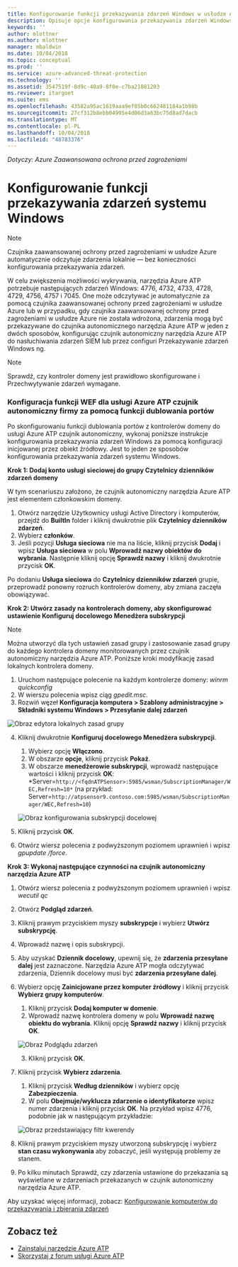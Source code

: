 ```yaml
---
title: Konfigurowanie funkcji przekazywania zdarzeń Windows w usłudze Azure Advanced Threat Protection | Dokumentacja firmy Microsoft
description: Opisuje opcje konfigurowania przekazywania zdarzeń Windows za pomocą narzędzia Azure ATP
keywords: ''
author: mlottner
ms.author: mlottner
manager: mbaldwin
ms.date: 10/04/2018
ms.topic: conceptual
ms.prod: ''
ms.service: azure-advanced-threat-protection
ms.technology: ''
ms.assetid: 3547519f-8d9c-40a9-8f0e-c7ba21081203
ms.reviewer: itargoet
ms.suite: ems
ms.openlocfilehash: 43582a95ac1619aaa9ef85b0c662481184a1b98b
ms.sourcegitcommit: 27cf312b8ebb04995e4d06d3a63bc75d8ad7dacb
ms.translationtype: MT
ms.contentlocale: pl-PL
ms.lasthandoff: 10/04/2018
ms.locfileid: "48783376"
---
```

*Dotyczy: Azure Zaawansowana ochrona przed zagrożeniami*



# <a name="configuring-windows-event-forwarding"></a>Konfigurowanie funkcji przekazywania zdarzeń systemu Windows

> [!NOTE]
> Czujnika zaawansowanej ochrony przed zagrożeniami w usłudze Azure automatycznie odczytuje zdarzenia lokalnie — bez konieczności konfigurowania przekazywania zdarzeń.


W celu zwiększenia możliwości wykrywania, narzędzia Azure ATP potrzebuje następujących zdarzeń Windows: 4776, 4732, 4733, 4728, 4729, 4756, 4757 i 7045. One może odczytywać je automatycznie za pomocą czujnika zaawansowanej ochrony przed zagrożeniami w usłudze Azure lub w przypadku, gdy czujnika zaawansowanej ochrony przed zagrożeniami w usłudze Azure nie została wdrożona, zdarzenia mogą być przekazywane do czujnika autonomicznego narzędzia Azure ATP w jeden z dwóch sposobów, konfigurując czujnik autonomiczny narzędzia Azure ATP do nasłuchiwania zdarzeń SIEM lub przez configuri Przekazywanie zdarzeń Windows ng.

> [!NOTE]
> Sprawdź, czy kontroler domeny jest prawidłowo skonfigurowane i Przechwytywanie zdarzeń wymagane.

### <a name="wef-configuration-for-azure-atp-standalone-sensors-with-port-mirroring"></a>Konfiguracja funkcji WEF dla usługi Azure ATP czujnik autonomiczny firmy za pomocą funkcji dublowania portów

Po skonfigurowaniu funkcji dublowania portów z kontrolerów domeny do usługi Azure ATP czujnik autonomiczny, wykonaj poniższe instrukcje konfigurowania przekazywania zdarzeń Windows za pomocą konfiguracji inicjowanej przez obiekt źródłowy. Jest to jeden ze sposobów konfigurowania przekazywania zdarzeń systemu Windows. 

**Krok 1: Dodaj konto usługi sieciowej do grupy Czytelnicy dzienników zdarzeń domeny** 

W tym scenariuszu założono, że czujnik autonomiczny narzędzia Azure ATP jest elementem członkowskim domeny.

1.  Otwórz narzędzie Użytkownicy usługi Active Directory i komputerów, przejdź do **BuiltIn** folder i kliknij dwukrotnie plik **Czytelnicy dzienników zdarzeń**. 
2.  Wybierz **członków**.
4.  Jeśli pozycji **Usługa sieciowa** nie ma na liście, kliknij przycisk **Dodaj** i wpisz **Usługa sieciowa** w polu **Wprowadź nazwy obiektów do wybrania**. Następnie kliknij opcję **Sprawdź nazwy** i kliknij dwukrotnie przycisk **OK**. 

Po dodaniu **Usługa sieciowa** do **Czytelnicy dzienników zdarzeń** grupie, przeprowadź ponowny rozruch kontrolerów domeny, aby zmiana zaczęła obowiązywać.

**Krok 2: Utwórz zasady na kontrolerach domeny, aby skonfigurować ustawienie Konfiguruj docelowego Menedżera subskrypcji** 
> [!Note] 
> Można utworzyć dla tych ustawień zasad grupy i zastosowanie zasad grupy do każdego kontrolera domeny monitorowanych przez czujnik autonomiczny narzędzia Azure ATP. Poniższe kroki modyfikację zasad lokalnych kontrolera domeny.     

1.  Uruchom następujące polecenie na każdym kontrolerze domeny: *winrm quickconfig*
2.  W wierszu polecenia wpisz ciąg *gpedit.msc*.
3.  Rozwiń węzeł **Konfiguracja komputera > Szablony administracyjne > Składniki systemu Windows > Przesyłanie dalej zdarzeń**

 ![Obraz edytora lokalnych zasad grupy](media/wef%201%20local%20group%20policy%20editor.png)

4.  Kliknij dwukrotnie **Konfiguruj docelowego Menedżera subskrypcji**.
   
    1.  Wybierz opcję **Włączono**.
    2.  W obszarze **opcje**, kliknij przycisk **Pokaż**.
    3.  W obszarze **menedżerowie subskrypcji**, wprowadź następujące wartości i kliknij przycisk **OK**: *Server=`http://<fqdnATPSensor>:5985/wsman/SubscriptionManager/WEC,Refresh=10*` (na przykład: Server=`http://atpsensor9.contoso.com:5985/wsman/SubscriptionManager/WEC,Refresh=10`)
    
    ![Obraz konfigurowania subskrypcji docelowej](media/wef%202%20config%20target%20sub%20manager.png)
    
5.  Kliknij przycisk **OK**.
6.  Otwórz wiersz polecenia z podwyższonym poziomem uprawnień i wpisz *gpupdate /force*. 

**Krok 3: Wykonaj następujące czynności na czujnik autonomiczny narzędzia Azure ATP** 

1.  Otwórz wiersz polecenia z podwyższonym poziomem uprawnień i wpisz *wecutil qc*
2.  Otwórz **Podgląd zdarzeń**. 
3.  Kliknij prawym przyciskiem myszy **subskrypcje** i wybierz **Utwórz subskrypcję**. 

   1.   Wprowadź nazwę i opis subskrypcji. 
   2.   Aby uzyskać **Dziennik docelowy**, upewnij się, że **zdarzenia przesyłane dalej** jest zaznaczone. Narzędzia Azure ATP mogła odczytywać zdarzenia, Dziennik docelowy musi być **zdarzenia przesyłane dalej**. 
   3.   Wybierz opcję **Zainicjowane przez komputer źródłowy** i kliknij przycisk **Wybierz grupy komputerów**.
        1.  Kliknij przycisk **Dodaj komputer w domenie**.
        2.  Wprowadź nazwę kontrolera domeny w polu **Wprowadź nazwę obiektu do wybrania**. Kliknij opcję **Sprawdź nazwy** i kliknij przycisk **OK**. 
       
        ![Obraz Podglądu zdarzeń](media/wef3%20event%20viewer.png)
   
        
        3.  Kliknij przycisk **OK**.
   4.   Kliknij przycisk **Wybierz zdarzenia**.

        1. Kliknij przycisk **Według dzienników** i wybierz opcję **Zabezpieczenia**.
        2. W polu **Obejmuje/wyklucza zdarzenie o identyfikatorze** wpisz numer zdarzenia i kliknij przycisk **OK**. Na przykład wpisz 4776, podobnie jak w następującym przykładzie:

        ![Obraz przedstawiający filtr kwerendy](media/wef-4-query-filter.png)

   5.   Kliknij prawym przyciskiem myszy utworzoną subskrypcję i wybierz **stan czasu wykonywania** aby zobaczyć, jeśli występują problemy ze stanem. 
   6.   Po kilku minutach Sprawdź, czy zdarzenia ustawione do przekazania są wyświetlane w zdarzeniach przekazanych w czujnik autonomiczny narzędzia Azure ATP.


Aby uzyskać więcej informacji, zobacz: [Konfigurowanie komputerów do przekazywania i zbierania zdarzeń](https://technet.microsoft.com/library/cc748890)

## <a name="see-also"></a>Zobacz też

- [Zainstaluj narzędzie Azure ATP](install-atp-step1.md)
- [Skorzystaj z forum usługi Azure ATP](https://aka.ms/azureatpcommunity)
